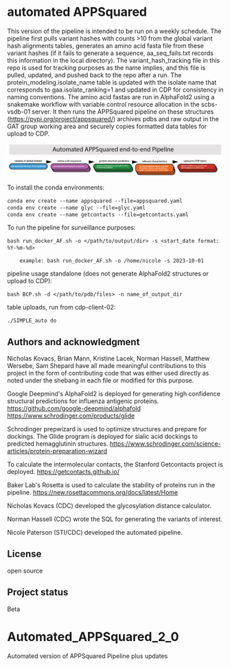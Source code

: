 # automated APPSquared
This version of the pipeline is intended to be run on a weekly schedule. The pipeline first pulls variant hashes with counts >10 from the global variant hash alignments tables, generates an amino acid fasta file from these variant hashes (if it fails to generate a sequence, aa_seq_fails.txt records this information in the local directory). The variant_hash_tracking file in this repo is used for tracking purposes as the name implies, and this file is pulled, updated, and pushed back to the repo after a run. The protein_modeling.isolate_name table is updated with the isolate name that corresponds to gaa.isolate_ranking=1 and updated in CDP for consistency in naming conventions. The amino acid fastas are run in AlphaFold2 using a snakemake workflow with variable control resource allocation in the scbs-vsdb-01 server.  It then runs the APPSquared pipeline on these structures (https://pypi.org/project/appsquared/) archives pdbs and raw output in the GAT group working area and securely copies formatted data tables for upload to CDP. 

![appsquared_workflow](appsquared_workflow.png)

To install the conda environments:
```
conda env create --name appsquared --file=appsquared.yaml
conda env create --name glyc --file=glyc.yaml
conda env create --name getcontacts --file=getcontacts.yaml
```

To run the pipeline for surveillance purposes:
```
bash run_docker_AF.sh -o </path/to/output/dir> -s <start_date format: %Y-%m-%d>
```

        example: bash run_docker_AF.sh -o /home/nicole -s 2023-10-01


pipeline usage standalone (does not generate AlphaFold2 structures or upload to CDP):
```
bash BCP.sh -d </path/to/pdb/files> -n name_of_output_dir
```
table uploads, run from cdp-client-02:
```
./SIMPLE_auto do
```

## Authors and acknowledgment
Nicholas Kovacs, Brian Mann, Kristine Lacek, Norman Hassell, Matthew Wersebe, Sam Shepard have all made meaningful contributions to this project in the form of contributing code that was either used directly as noted under the shebang in each file or modified for this purpose.

Google Deepmind's AlphaFold2 is deployed for generating high confidence structural predictions for influenza antigenic proteins.
https://github.com/google-deepmind/alphafold
https://www.schrodinger.com/products/glide

Schrodinger prepwizard is used to optimize structures and prepare for dockings. The Glide program is deployed for sialic acid dockings to predicted hemagglutinin structures.
https://www.schrodinger.com/science-articles/protein-preparation-wizard


To calculate the intermolecular contacts, the Stanford Getcontacts project is deployed. 
https://getcontacts.github.io/

Baker Lab's Rosetta is used to calculate the stability of proteins run in the pipeline.
https://new.rosettacommons.org/docs/latest/Home

Nicholas Kovacs (CDC) developed the glycosylation distance calculator.

Norman Hassell (CDC) wrote the SQL for generating the variants of interest.

Nicole Paterson (STI/CDC) developed the automated pipeline.

## License
open source

## Project status
Beta
# Automated_APPSquared_2_0
Automated version of APPSquared Pipeline plus updates
